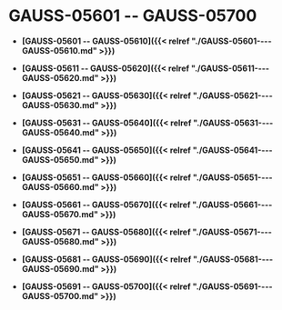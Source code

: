 # GAUSS-05601 -- GAUSS-05700<a name="ZH-CN_TOPIC_0302073446"></a>

-   **[GAUSS-05601 -- GAUSS-05610]({{< relref "./GAUSS-05601----GAUSS-05610.md" >}})**

-   **[GAUSS-05611 -- GAUSS-05620]({{< relref "./GAUSS-05611----GAUSS-05620.md" >}})**

-   **[GAUSS-05621 -- GAUSS-05630]({{< relref "./GAUSS-05621----GAUSS-05630.md" >}})**

-   **[GAUSS-05631 -- GAUSS-05640]({{< relref "./GAUSS-05631----GAUSS-05640.md" >}})**

-   **[GAUSS-05641 -- GAUSS-05650]({{< relref "./GAUSS-05641----GAUSS-05650.md" >}})**

-   **[GAUSS-05651 -- GAUSS-05660]({{< relref "./GAUSS-05651----GAUSS-05660.md" >}})**

-   **[GAUSS-05661 -- GAUSS-05670]({{< relref "./GAUSS-05661----GAUSS-05670.md" >}})**

-   **[GAUSS-05671 -- GAUSS-05680]({{< relref "./GAUSS-05671----GAUSS-05680.md" >}})**

-   **[GAUSS-05681 -- GAUSS-05690]({{< relref "./GAUSS-05681----GAUSS-05690.md" >}})**

-   **[GAUSS-05691 -- GAUSS-05700]({{< relref "./GAUSS-05691----GAUSS-05700.md" >}})**
